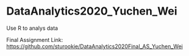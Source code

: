 # DataAnalytics2020_Yuchen_Wei

Use R to analys data

Final Assignment Link:
https://github.com/sturookie/DataAnalytics2020Final_AS_Yuchen_Wei
